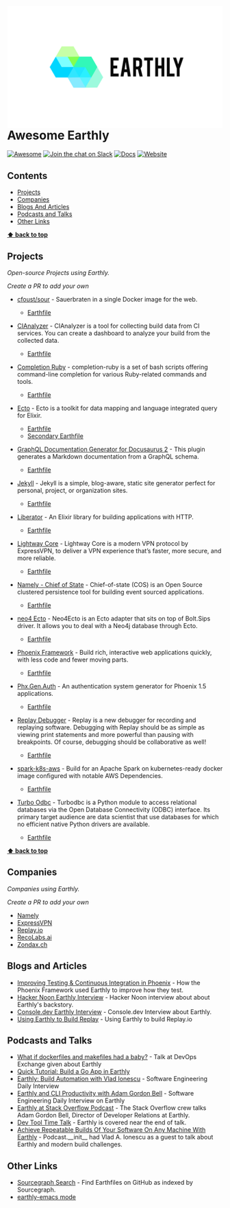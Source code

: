 # <a href="https://earthly.dev/"><img align="right" src="https://raw.githubusercontent.com/earthly/earthly/main/img/logo-banner-white-bg.png" alt="awesome-earthly" title="awesome-earthly" /></a> Awesome Earthly


[![Awesome](https://cdn.rawgit.com/sindresorhus/awesome/d7305f38d29fed78fa85652e3a63e154dd8e8829/media/badge.svg)](https://github.com/sindresorhus/awesome)
[![Join the chat on Slack](https://img.shields.io/badge/slack-join%20chat-red.svg)](https://earthly.dev/slack)
[![Docs](https://img.shields.io/badge/docs-git%20book-blue)](https://docs.earthly.dev)
[![Website](https://img.shields.io/badge/website-earthly.dev-blue)](https://earthly.dev)

## Contents

- [Projects](#projects)
- [Companies](#companies)
- [Blogs And Articles](#blogs-and-articles)
- [Podcasts and Talks](#podcasts-and-talks)
- [Other Links](#other-links)

**[⬆ back to top](#contents)** 

## Projects

*Open-source Projects using Earthly.*

*Create a PR to add your own*

* [cfoust/sour](https://github.com/cfoust/sour) - Sauerbraten in a single Docker image for the web.
  * [Earthfile](https://github.com/cfoust/sour/blob/main/Earthfile)
* [CIAnalyzer](https://github.com/Kesin11/CIAnalyzer) - CIAnalyzer is a tool for collecting build data from CI services. You can create a dashboard to analyze your build from the collected data.
  * [Earthfile](https://github.com/Kesin11/CIAnalyzer/blob/master/Earthfile)
* [Completion Ruby](https://github.com/mernen/completion-ruby) - completion-ruby is a set of bash scripts offering command-line completion for various Ruby-related commands and tools.
  * [Earthfile](https://github.com/mernen/completion-ruby/blob/main/Earthfile)
* [Ecto](https://github.com/elixir-ecto/ecto) - Ecto is a toolkit for data mapping and language integrated query for Elixir.
  * [Earthfile](https://github.com/elixir-ecto/ecto/blob/master/Earthfile)
  * [Secondary Earthfile](https://github.com/elixir-ecto/ecto_sql/blob/master/Earthfile)
* [GraphQL Documentation Generator for Docusaurus 2](https://github.com/edno/graphql-markdown/blob/main/Earthfile) - This plugin generates a Markdown documentation from a GraphQL schema.
  * [Earthfile](https://github.com/edno/graphql-markdown/blob/main/Earthfile)
* [Jekyll](https://github.com/jekyll/jekyll) - Jekyll is a simple, blog-aware, static site generator perfect for personal, project, or organization sites.
  * [Earthfile](https://github.com/jekyll/jekyll/blob/master/Earthfile)
* [Liberator](https://github.com/Cantido/liberator) - An Elixir library for building applications with HTTP.
  * [Earthfile](https://github.com/Cantido/liberator/blob/main/Earthfile)

* [Lightway Core](https://github.com/expressvpn/lightway-core) - Lightway Core is a modern VPN protocol by ExpressVPN, to deliver a VPN experience that’s faster, more secure, and more reliable.
  * [Earthfile](https://github.com/expressvpn/lightway-core/blob/main/Earthfile)
* [Namely - Chief of State](https://github.com/namely/chief-of-state) - Chief-of-state (COS) is an Open Source clustered persistence tool for building event sourced applications.
  * [Earthfile](https://github.com/namely/chief-of-state/blob/master/Earthfile)

* [neo4 Ecto](https://github.com/betrybe/neo4_ecto) - Neo4Ecto is an Ecto adapter that sits on top of Bolt.Sips driver. It allows you to deal with a Neo4j database through Ecto.
  * [Earthfile](https://github.com/betrybe/neo4_ecto/blob/main/Earthfile)
* [Phoenix Framework](https://github.com/phoenixframework/phoenix) - Build rich, interactive web applications quickly, with less code and fewer moving parts.
  * [Earthfile](https://github.com/phoenixframework/phoenix/blob/master/Earthfile)
* [Phx.Gen.Auth](https://github.com/aaronrenner/phx_gen_auth) - An authentication system generator for Phoenix 1.5 applications.
  * [Earthfile](https://github.com/aaronrenner/phx_gen_auth/blob/master/Earthfile)
* [Replay Debugger](https://github.com/RecordReplay/devtools) - Replay is a new debugger for recording and replaying software. Debugging with Replay should be as simple as viewing print statements and more powerful than pausing with breakpoints. Of course, debugging should be collaborative as well!
  * [Earthfile](https://github.com/RecordReplay/devtools/blob/master/Earthfile)
* [spark-k8s-aws](https://github.com/viaduct-ai/docker-spark-k8s-aws) - Build for an Apache Spark on kubernetes-ready docker image configured with notable AWS Dependencies.
  * [Earthfile](https://github.com/viaduct-ai/docker-spark-k8s-aws/blob/main/Earthfile)
* [Turbo Odbc](https://github.com/blue-yonder/turbodbc) - Turbodbc is a Python module to access relational databases via the Open Database Connectivity (ODBC) interface. Its primary target audience are data scientist that use databases for which no efficient native Python drivers are available.
  * [Earthfile](https://github.com/blue-yonder/turbodbc/blob/master/Earthfile)

**[⬆ back to top](#contents)**

## Companies

*Companies using Earthly.*

*Create a PR to add your own*

* [Namely](https://www.namely.com/)
* [ExpressVPN](https://www.expressvpn.com/)
* [Replay.io](https://www.replay.io/)
* [RecoLabs.ai](https://www.recolabs.ai/)
* [Zondax.ch](https://zondax.ch)

## Blogs and Articles
* [Improving Testing & Continuous Integration in Phoenix](https://www.phoenixframework.org/blog/improving-testing-and-continuous-integration-in-phoenix) - How the Phoenix Framework used Earthly to improve how they test. 
* [Hacker Noon Earthly Interview](https://hackernoon.com/startup-interview-with-adam-gordon-bell-earthly-developer-relations-9z1z35h1) - Hacker Noon interview about about Earthly's backstory.
* [Console.dev Earthly Interview](https://console.dev/interviews/earthly-adam-gordon-bell/) - Console.dev Interview about Earthly.
* [Using Earthly to Build Replay](https://dmiller.dev/blog/using-earthly-to-build-replay) - Using Earthly to build Replay.io

## Podcasts and Talks
* [What if dockerfiles and makefiles had a baby?](https://www.youtube.com/watch?v=bL432C2Hqfo) - Talk at DevOps Exchange given about Earthly 
* [Quick Tutorial: Build a Go App in Earthly](https://www.youtube.com/watch?v=B7Q7S2lpshw)
* [Earthly: Build Automation with Vlad Ionescu](https://softwareengineeringdaily.com/2021/03/01/earthly-with-vlad-ionescu/) - Software Engineering Daily Interview 
* [Earthly and CLI Productivity with Adam Gordon Bell](https://softwareengineeringdaily.com/2021/09/15/earthly-and-cli-productivity-with-adam-gordon-bell/) - Software Engineering Daily Interview on Earthly
* [Earthly at Stack Overflow Podcast](https://stackoverflow.blog/2020/12/11/podcast-294-cleaning-up-build-systems-and-gathering-computer-history/) - The Stack Overflow crew talks Adam Gordon Bell, Director of Developer Relations at Earthly.
* [Dev Tool Time Talk](https://www.youtube.com/watch?v=oPaPhFX7SeM) - Earthly is covered near the end of talk.
* [Achieve Repeatable Builds Of Your Software On Any Machine With Earthly](https://www.pythonpodcast.com/earthly-repeatable-build-tool-episode-351/) - Podcast.\_\_init\_\_ had Vlad A. Ionescu as a guest to talk about Earthly and modern build challenges.

## Other Links

* [Sourcegraph Search](https://sourcegraph.com/search?q=context:global+file:Earthfile%24+&patternType=literal) - Find Earthfiles on GitHub as indexed by Sourcegraph.
* [earthly-emacs mode](https://github.com/earthly/earthly-emacs)
